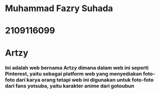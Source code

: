 # Muhammad Fazry Suhada
# 2109116099

# Artzy
### Ini adalah web bernama Artzy dimana dalam web ini seperti Pinterest, yaitu sebagai platform web yang menyediakan foto-foto dari karya orang tetapi web ini digunakan untuk foto-foto dari fans yotsuba, yaitu karakter anime dari gotoubun 
